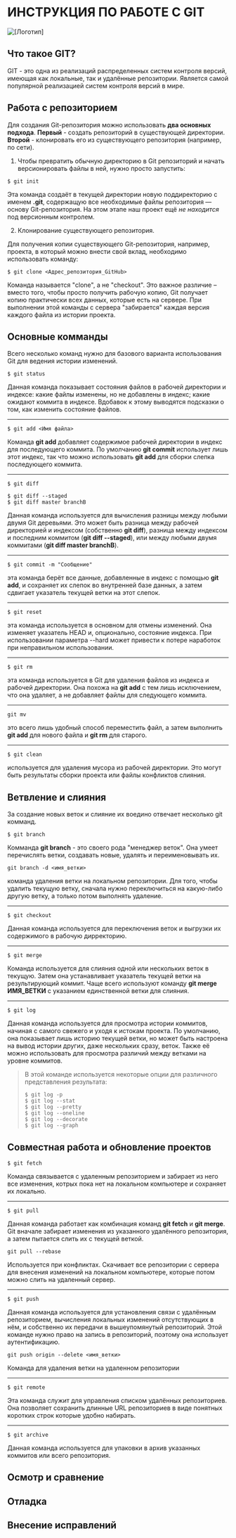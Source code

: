 # ИНСТРУКЦИЯ ПО РАБОТЕ С GIT

![[Логотип]](logo.png)

## Что такое GIT?
GIT - это одна из реализаций распределенных систем контроля версий, имеющая как локальные, так и удалённые репозитории. Является самой популярной реализацией систем контроля версий в мире.

## Работа с репозиторием

Для создания Git-репозитория можно использовать **два основных подхода**. **Первый** - создать репозиторий в существующей директории. **Второй** - клонировать его из существующего репозитория (например, по сети). 

1. Чтобы превратить обычную директорию в Git репозиторий и начать версионировать файлы в ней, нужно просто запустить: 

```
$ git init
```

Эта команда создаёт в текущей директории новую поддиректорию с именем **.git**, содержащую все необходимые файлы репозитория — основу Git-репозитория. На этом этапе наш проект ещё *не находится* под версионным контролем.

2. Клонирование существующего репозитория.

Для получения копии существующего Git-репозитория, например, проекта, в который можно внести свой вклад, необходимо использовать команду:

```
$ git clone <Адрес_репозитория_GitHub>
```

Команда называется "clone", а не "checkout". Это важное различие – вместо того, чтобы просто получить рабочую копию, Git получает копию практически всех данных, которые есть на сервере. При выполнении этой команды с сервера "забирается" каждая версия каждого файла из истории проекта.

## Основные комманды

Всего несколько команд нужно для базового варианта использования Git для ведения истории изменений.

```
$ git status
```

Данная команда показывает состояния файлов в рабочей директории и индексе: какие файлы изменены, но не добавлены в индекс; какие ожидают коммита в индексе. Вдобавок к этому выводятся подсказки о том, как изменить состояние файлов.

---
```
$ git add <Имя файла>
```

Команда **git add** добавляет содержимое рабочей директории в индекс для последующего коммита. По умолчанию **git commit** использует лишь этот индекс, так что можно использовать **git add** для сборки слепка последующего коммита.

---
```
$ git diff

$ git diff --staged
$ git diff master branchB
```

Данная команда используется для вычисления разницы между любыми двумя Git деревьями. Это может быть разница между рабочей директорией и индексом (собственно **git diff**), разница между индексом и последним коммитом (**git diff --staged**), или между любыми двумя коммитами (**git diff master branchB**).

---
```
$ git commit -m "Сообщение"
```

эта команда берёт все данные, добавленные в индекс с помощью **git add**, и сохраняет их слепок во внутренней базе данных, а затем сдвигает указатель текущей ветки на этот слепок.

---
```
$ git reset
```

эта команда используется в основном для отмены изменений. Она изменяет указатель HEAD и, опционально, состояние индекса. При использовании параметра --hard может привести к потере наработок при неправильном использовании.

---
```
$ git rm
```

эта команда используется в Git для удаления файлов из индекса и рабочей директории. Она похожа на **git add** с тем лишь исключением, что она удаляет, а не добавляет файлы для следующего коммита.

---
```
git mv
```

это всего лишь удобный способ переместить файл, а затем выполнить **git add** для нового файла и **git rm** для старого.

---
```
$ git clean
```

используется для удаления мусора из рабочей директории. Это могут быть результаты сборки проекта или файлы конфликтов слияния.

## Ветвление и слияния

За создание новых веток и слияние их воедино отвечает несколько git комманд.

```
$ git branch
```

Комманда **git branch** - это своего рода "менеджер веток". Она умеет перечислять ветки, создавать новые, удалять и переименовывать их.

```
git branch -d <имя_ветки>
```

команда удаления ветки на локальном репозитории. Для того, чтобы удалить текущую ветку, сначала нужно переключиться на какую-либо другую ветку, а только потом выполнять удаление.

---
```
$ git checkout
```

Данная команда используется для переключения веток и выгрузки их содержимого в рабочую дирректорию.


---
```
$ git merge
```

Команда используется для слияния одной или нескольких веток в текущую. Затем она устанавливает указатель текущей ветки на результирующий коммит. Чаще всего используют команду **git merge ИМЯ_ВЕТКИ** с указанием единственной ветки для слияния.

---
```
$ git log
```

Данная команда используется для просмотра истории коммитов, начиная с самого свежего и уходя к истокам проекта. По умолчанию, она показывает лишь историю текущей ветки, но может быть настроена на вывод истории других, даже нескольких сразу, веток. Также её можно использовать для просмотра различий между ветками на уровне коммитов.

> В этой команде используется некоторые опции для различного представления результата:
> ```
> $ git log -p
> $ git log --stat
> $ git log --pretty
> $ git log --oneline
> $ git log --decorate
> $ git log --graph
> ```


## Совместная работа и обновление проектов

```
$ git fetch 
```

Команда связывается с удаленным репозиторием и забирает из него все изменения, котрых пока нет на локальном компьютере и сохраняет их локально.

---
```
$ git pull
```

Данная команда работает как комбинация команд **git fetch** и **git merge**. Git вначале забирает изменения из указанного удалённого репозитория, а затем пытается слить их с текущей веткой.

```
git pull --rebase
```

Используется при конфликтах. Скачивает все репозитории с сервера для внесения изменений на локальном компьютере, которые потом можно слить на удаленный сервер.

---
```
$ git push
```

Данная команда используется для установления связи с удалённым репозиторием, вычисления локальных изменений отсутствующих в нём, и собственно их передачи в вышеупомянутый репозиторий. Этой команде нужно право на запись в репозиторий, поэтому она использует аутентификацию.

```
git push origin --delete <имя_ветки>
```

Команда для удаления ветки на удаленном репозитории

---
```
$ git remote
```

Эта команда служит для управления списком удалённых репозиториев. Она позволяет сохранить длинные URL репозиториев в виде понятных коротких строк которые удобно набирать.

---
```
$ git archive
```

Данная команда используется для упаковки в архив указанных коммитов или всего репозитория.


## Осмотр и сравнение

## Отладка

## Внесение исправлений